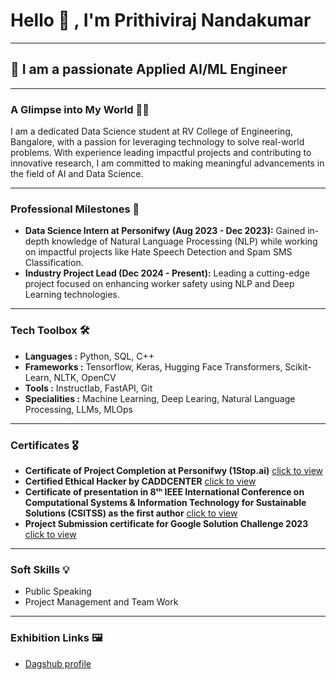 # Hello 👋 , I'm Prithiviraj Nandakumar 
---
## **🚀 I am a passionate Applied AI/ML Engineer** 
---
### **A Glimpse into My World 🙋‍♂️**
I am a dedicated Data Science student at RV College of Engineering, Bangalore, with a passion for leveraging technology to solve real-world problems. With experience leading impactful projects and contributing to innovative research, I am committed to making meaningful advancements in the field of AI and Data Science.
***
### **Professional Milestones 🌟**
* **Data Science Intern at Personifwy (Aug 2023 - Dec 2023):** Gained in-depth knowledge of Natural Language Processing (NLP) while working on impactful projects like Hate Speech Detection and Spam SMS Classification.
* **Industry Project Lead (Dec 2024 - Present):** Leading a cutting-edge project focused on enhancing worker safety using NLP and Deep Learning technologies.
***
### **Tech Toolbox 🛠️**
* **Languages :** Python, SQL, C++
* **Frameworks :** Tensorflow, Keras, Hugging Face Transformers, Scikit-Learn, NLTK, OpenCV
* **Tools :** Instructlab, FastAPI, Git
* **Specialities :** Machine Learning, Deep Learing, Natural Language Processing, LLMs, MLOps
***
### **Certificates 🎖️**
* **Certificate of Project Completion at Personifwy (1Stop.ai)** [click to view](https://github.com/Prithiviraj25/Certificates/blob/main/Prithiviraj_Aug_2023_project_completion_40842.pdf)
* **Certified Ethical Hacker by CADDCENTER** [click to view](https://github.com/Prithiviraj25/Certificates/blob/main/Ethical_hacking.pdf)
* **Certificate of presentation in 8ᵗʰ IEEE International Conference on Computational Systems & Information
Technology for Sustainable Solutions (CSITSS) as the first author** [click to view](https://github.com/Prithiviraj25/Certificates/blob/main/913%20Author_%20PRITHIVIRAJ%20N%20(1).pdf)
* **Project Submission certificate for Google Solution Challenge 2023** [click to view](https://github.com/Prithiviraj25/Certificates/blob/main/solution%20challenge%202023%20.pdf)
***
### **Soft Skills 💡**
* Public Speaking
* Project Management and Team Work
***
### **Exhibition Links 🖼️**
* [ Dagshub profile ](https://dagshub.com/prithivirajn25)
  
